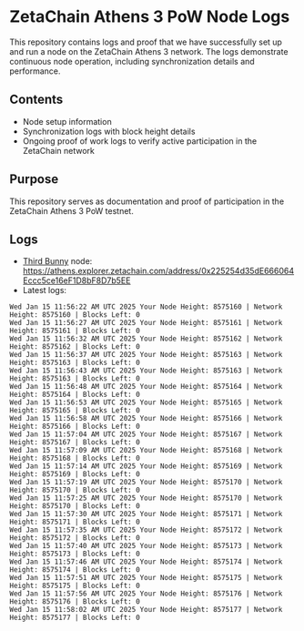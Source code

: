 # ZetaChain Athens 3 PoW Node Logs
This repository contains logs and proof that we have successfully set up and run a node on the ZetaChain Athens 3 network. The logs demonstrate continuous node operation, including synchronization details and performance.

## Contents
- Node setup information
- Synchronization logs with block height details
- Ongoing proof of work logs to verify active participation in the ZetaChain network

## Purpose
This repository serves as documentation and proof of participation in the ZetaChain Athens 3 PoW testnet.

## Logs

- [Third Bunny](https://thirdbunny.xyz/) node: https://athens.explorer.zetachain.com/address/0x225254d35dE666064Eccc5ce16eF1D8bF8D7b5EE
- Latest logs:
```
Wed Jan 15 11:56:22 AM UTC 2025 Your Node Height: 8575160 | Network Height: 8575160 | Blocks Left: 0
Wed Jan 15 11:56:27 AM UTC 2025 Your Node Height: 8575161 | Network Height: 8575161 | Blocks Left: 0
Wed Jan 15 11:56:32 AM UTC 2025 Your Node Height: 8575162 | Network Height: 8575162 | Blocks Left: 0
Wed Jan 15 11:56:37 AM UTC 2025 Your Node Height: 8575163 | Network Height: 8575163 | Blocks Left: 0
Wed Jan 15 11:56:43 AM UTC 2025 Your Node Height: 8575163 | Network Height: 8575163 | Blocks Left: 0
Wed Jan 15 11:56:48 AM UTC 2025 Your Node Height: 8575164 | Network Height: 8575164 | Blocks Left: 0
Wed Jan 15 11:56:53 AM UTC 2025 Your Node Height: 8575165 | Network Height: 8575165 | Blocks Left: 0
Wed Jan 15 11:56:58 AM UTC 2025 Your Node Height: 8575166 | Network Height: 8575166 | Blocks Left: 0
Wed Jan 15 11:57:04 AM UTC 2025 Your Node Height: 8575167 | Network Height: 8575167 | Blocks Left: 0
Wed Jan 15 11:57:09 AM UTC 2025 Your Node Height: 8575168 | Network Height: 8575168 | Blocks Left: 0
Wed Jan 15 11:57:14 AM UTC 2025 Your Node Height: 8575169 | Network Height: 8575169 | Blocks Left: 0
Wed Jan 15 11:57:19 AM UTC 2025 Your Node Height: 8575170 | Network Height: 8575170 | Blocks Left: 0
Wed Jan 15 11:57:25 AM UTC 2025 Your Node Height: 8575170 | Network Height: 8575170 | Blocks Left: 0
Wed Jan 15 11:57:30 AM UTC 2025 Your Node Height: 8575171 | Network Height: 8575171 | Blocks Left: 0
Wed Jan 15 11:57:35 AM UTC 2025 Your Node Height: 8575172 | Network Height: 8575172 | Blocks Left: 0
Wed Jan 15 11:57:40 AM UTC 2025 Your Node Height: 8575173 | Network Height: 8575173 | Blocks Left: 0
Wed Jan 15 11:57:46 AM UTC 2025 Your Node Height: 8575174 | Network Height: 8575174 | Blocks Left: 0
Wed Jan 15 11:57:51 AM UTC 2025 Your Node Height: 8575175 | Network Height: 8575175 | Blocks Left: 0
Wed Jan 15 11:57:56 AM UTC 2025 Your Node Height: 8575176 | Network Height: 8575176 | Blocks Left: 0
Wed Jan 15 11:58:02 AM UTC 2025 Your Node Height: 8575177 | Network Height: 8575177 | Blocks Left: 0
```
